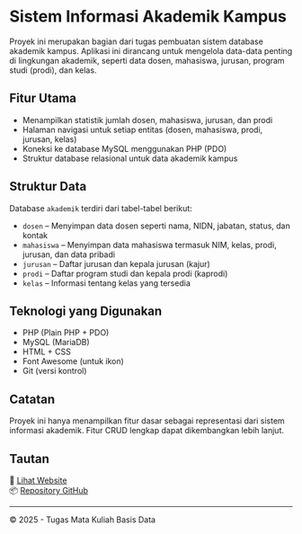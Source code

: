 # Sistem Informasi Akademik Kampus

Proyek ini merupakan bagian dari tugas pembuatan sistem database akademik kampus. Aplikasi ini dirancang untuk mengelola data-data penting di lingkungan akademik, seperti data dosen, mahasiswa, jurusan, program studi (prodi), dan kelas.

## Fitur Utama

- Menampilkan statistik jumlah dosen, mahasiswa, jurusan, dan prodi
- Halaman navigasi untuk setiap entitas (dosen, mahasiswa, prodi, jurusan, kelas)
- Koneksi ke database MySQL menggunakan PHP (PDO)
- Struktur database relasional untuk data akademik kampus

## Struktur Data

Database `akademik` terdiri dari tabel-tabel berikut:

- `dosen` – Menyimpan data dosen seperti nama, NIDN, jabatan, status, dan kontak
- `mahasiswa` – Menyimpan data mahasiswa termasuk NIM, kelas, prodi, jurusan, dan data pribadi
- `jurusan` – Daftar jurusan dan kepala jurusan (kajur)
- `prodi` – Daftar program studi dan kepala prodi (kaprodi)
- `kelas` – Informasi tentang kelas yang tersedia

## Teknologi yang Digunakan

- PHP (Plain PHP + PDO)
- MySQL (MariaDB)
- HTML + CSS
- Font Awesome (untuk ikon)
- Git (versi kontrol)

## Catatan

Proyek ini hanya menampilkan fitur dasar sebagai representasi dari sistem informasi akademik. Fitur CRUD lengkap dapat dikembangkan lebih lanjut.

## Tautan

🔗 [Lihat Website](https://link-hosting-kamu.com)  
📦 [Repository GitHub](https://github.com/username/akademik_pnl)

---

&copy; 2025 - Tugas Mata Kuliah Basis Data
